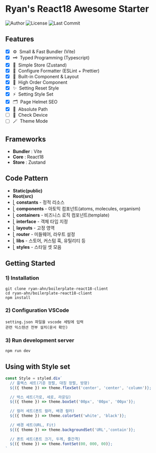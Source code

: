 # Ryan's React18 Awesome Starter

![Author](https://img.shields.io/badge/Author-ryan-orange.svg)
![License](https://img.shields.io/badge/License-MIT-blue.svg)
![Last Commit](https://img.shields.io/github/last-commit/ryan-ahn/boilerplate-react18-client)

## Features
- [x] ⚙️&nbsp;&nbsp;Small & Fast Bundler (Vite)
- [x] 🗝️&nbsp;&nbsp;Typed Programming (Typescript)
- [x] 🕋&nbsp;&nbsp;Simple Store (Zustand)
- [x] 📙&nbsp;&nbsp;Configure Formatter (ESLint + Prettier)
- [x] 🧵&nbsp;&nbsp;Built-in Component & Layout
- [x] 🧩&nbsp;&nbsp;High Order Component
- [x] ✨&nbsp;&nbsp;Setting Reset Style
- [x] ⚡️&nbsp;&nbsp;Setting Style Set
- [x] 🗂️&nbsp;&nbsp;Page Helmet SEO
- [x] 📍&nbsp;&nbsp;Absolute Path
- [ ] 📱&nbsp;&nbsp;Check Device
- [ ] 🪄&nbsp;&nbsp;Theme Mode

## Frameworks
- **Bundler** : Vite
- **Core** : React18
- **Store** : Zustand

## Code Pattern
- **Static(public)**
- **Root(src)** <br/>
- ⎣&nbsp;**constants** - 정적 리소스 <br/>
- ⎣&nbsp;**components** - 아토믹 컴포넌트(atoms, molecules, organism) <br/>
- ⎣&nbsp;**containers** - 비즈니스 로직 컴포넌트(template) <br/>
- ⎣&nbsp;**interface** - 객체 타입 지정 <br/>
- ⎣&nbsp;**layouts** - 고정 영역 <br/>
- ⎣&nbsp;**router** - 미들웨어, 라우트 설정<br/>
- ⎣&nbsp;**libs** - 스토어, 커스텀 훅, 유틸리티 등<br/>
- ⎣&nbsp;**styles** - 스타일 셋 모음<br/>


## Getting Started
### 1) Installation
```shell
git clone ryan-ahn/boilerplate-react18-client
cd ryan-ahn/boilerplate-react18-client
npm install
```
### 2) Configuration VSCode
```shell
setting.json 파일을 vscode 세팅에 입력
관련 익스텐션 전부 설치(문서 확인)
```
### 3) Run development server
```shell
npm run dev
```

## Using with Style set

```javascript
const Style = styled.div`
  // 플렉스 세트(기준 정렬, 대칭 정렬, 방향)
  ${({ theme }) => theme.flexSet('center', 'center', 'column')};

  // 박스 세트(가로, 세로, 라운딩)
  ${({ theme }) => theme.boxSet('00px', '00px', '00px')};

  // 컬러 세트(폰트 컬러, 배경 컬러)
  ${({ theme }) => theme.colorSet('white', 'black')};

  // 배경 세트(URL, Fit)
  ${({ theme }) => theme.backgroundSet('URL','contain')};

  // 폰트 세트(폰트 크기, 두께, 줄간격)
  ${({ theme }) => theme.fontSet(00, 000, 00)};
`
```
